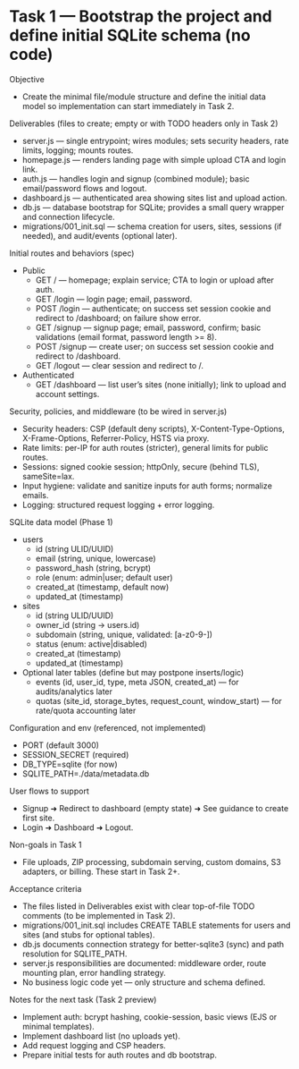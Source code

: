 # Task 1 — Bootstrap the project and define initial SQLite schema (no code)

Objective
- Create the minimal file/module structure and define the initial data model so implementation can start immediately in Task 2.

Deliverables (files to create; empty or with TODO headers only in Task 2)
- server.js — single entrypoint; wires modules; sets security headers, rate limits, logging; mounts routes.
- homepage.js — renders landing page with simple upload CTA and login link.
- auth.js — handles login and signup (combined module); basic email/password flows and logout.
- dashboard.js — authenticated area showing sites list and upload action.
- db.js — database bootstrap for SQLite; provides a small query wrapper and connection lifecycle.
- migrations/001_init.sql — schema creation for users, sites, sessions (if needed), and audit/events (optional later).

Initial routes and behaviors (spec)
- Public
  - GET / — homepage; explain service; CTA to login or upload after auth.
  - GET /login — login page; email, password.
  - POST /login — authenticate; on success set session cookie and redirect to /dashboard; on failure show error.
  - GET /signup — signup page; email, password, confirm; basic validations (email format, password length >= 8).
  - POST /signup — create user; on success set session cookie and redirect to /dashboard.
  - GET /logout — clear session and redirect to /.
- Authenticated
  - GET /dashboard — list user’s sites (none initially); link to upload and account settings.

Security, policies, and middleware (to be wired in server.js)
- Security headers: CSP (default deny scripts), X-Content-Type-Options, X-Frame-Options, Referrer-Policy, HSTS via proxy.
- Rate limits: per-IP for auth routes (stricter), general limits for public routes.
- Sessions: signed cookie session; httpOnly, secure (behind TLS), sameSite=lax.
- Input hygiene: validate and sanitize inputs for auth forms; normalize emails.
- Logging: structured request logging + error logging.

SQLite data model (Phase 1)
- users
  - id (string ULID/UUID)
  - email (string, unique, lowercase)
  - password_hash (string, bcrypt)
  - role (enum: admin|user; default user)
  - created_at (timestamp, default now)
  - updated_at (timestamp)
- sites
  - id (string ULID/UUID)
  - owner_id (string -> users.id)
  - subdomain (string, unique, validated: [a-z0-9-])
  - status (enum: active|disabled)
  - created_at (timestamp)
  - updated_at (timestamp)
- Optional later tables (define but may postpone inserts/logic)
  - events (id, user_id, type, meta JSON, created_at) — for audits/analytics later
  - quotas (site_id, storage_bytes, request_count, window_start) — for rate/quota accounting later

Configuration and env (referenced, not implemented)
- PORT (default 3000)
- SESSION_SECRET (required)
- DB_TYPE=sqlite (for now)
- SQLITE_PATH=./data/metadata.db

User flows to support
- Signup ➜ Redirect to dashboard (empty state) ➜ See guidance to create first site.
- Login ➜ Dashboard ➜ Logout.

Non-goals in Task 1
- File uploads, ZIP processing, subdomain serving, custom domains, S3 adapters, or billing. These start in Task 2+.

Acceptance criteria
- The files listed in Deliverables exist with clear top-of-file TODO comments (to be implemented in Task 2).
- migrations/001_init.sql includes CREATE TABLE statements for users and sites (and stubs for optional tables).
- db.js documents connection strategy for better-sqlite3 (sync) and path resolution for SQLITE_PATH.
- server.js responsibilities are documented: middleware order, route mounting plan, error handling strategy.
- No business logic code yet — only structure and schema defined.

Notes for the next task (Task 2 preview)
- Implement auth: bcrypt hashing, cookie-session, basic views (EJS or minimal templates).
- Implement dashboard list (no uploads yet).
- Add request logging and CSP headers.
- Prepare initial tests for auth routes and db bootstrap.
